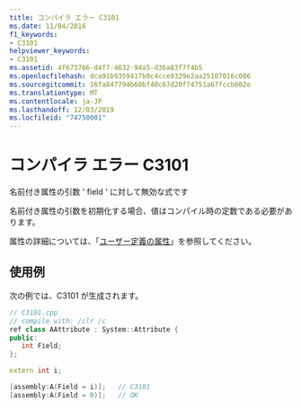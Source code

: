 ```yaml
---
title: コンパイラ エラー C3101
ms.date: 11/04/2016
f1_keywords:
- C3101
helpviewer_keywords:
- C3101
ms.assetid: 4f673766-d4f7-4632-94a5-d36a83f7f4b5
ms.openlocfilehash: dca91b9359417b8c4cce9329e2aa25107016c086
ms.sourcegitcommit: 16fa847794b60bf40c67d20f74751a67fccb602e
ms.translationtype: MT
ms.contentlocale: ja-JP
ms.lasthandoff: 12/03/2019
ms.locfileid: "74750001"
---
```

# <a name="compiler-error-c3101"></a>コンパイラ エラー C3101

名前付き属性の引数 ' field ' に対して無効な式です

名前付き属性の引数を初期化する場合、値はコンパイル時の定数である必要があります。

属性の詳細については、「[ユーザー定義の属性](../../extensions/user-defined-attributes-cpp-component-extensions.md)」を参照してください。

## <a name="example"></a>使用例

次の例では、C3101 が生成されます。

```cpp
// C3101.cpp
// compile with: /clr /c
ref class AAttribute : System::Attribute {
public:
   int Field;
};

extern int i;

[assembly:A(Field = i)];   // C3101
[assembly:A(Field = 0)];   // OK
```
